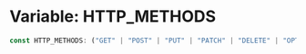 # Variable: HTTP\_METHODS

```ts
const HTTP_METHODS: ("GET" | "POST" | "PUT" | "PATCH" | "DELETE" | "OPTIONS" | "HEAD")[];
```
